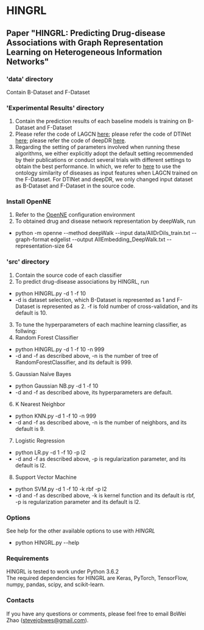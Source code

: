 # HINGRL
## Paper "HINGRL: Predicting Drug-disease Associations with Graph Representation Learning on Heterogeneous Information Networks"

### 'data' directory
Contain B-Dataset and F-Dataset

### 'Experimental Results' directory
1. Contain the prediction results of each baseline models is training on B-Dataset and F-Dataset
2. Please refer the code of LAGCN [here](https://github.com/storyandwine/LAGCN); please refer the code of DTINet [here](https://github.com/luoyunan/DTINet); please refer the code of deepDR [here](https://github.com/ChengF-Lab/deepDR).
3. Regarding the setting of parameters involved when running these algorithms, we either explicitly adopt the default setting recommended by their publications or conduct several trials with different settings to obtain the best performance. In which, we refer to [here](https://doi.org/10.1093/bib/bbab319) to use the ontology similarity of diseases as input features when LAGCN trained on the F-Dataset. For DTINet and deepDR, we only changed input dataset as B-Dataset and F-Dataset in the source code. 

### Install OpenNE
1. Refer to the [OpenNE](https://github.com/thunlp/OpenNE/tree/pytorch) configuration environment
2. To obtained drug and disease network representation by deepWalk, run
  - python -m openne --method deepWalk --input data/AllDrDiIs_train.txt --graph-format edgelist --output AllEmbedding_DeepWalk.txt --representation-size 64

### 'src' directory
1. Contain the source code of each classifier
2. To predict drug-disease associations by HINGRL, run
  - python HINGRL.py -d 1 -f 10 
  - -d is dataset selection, which B-Dataset is represented as 1 and F-Dataset is represented as 2. -f is fold number of cross-validation, and its default is 10.
3. To tune the hyperparameters of each machine learning classifier, as follwing:
4. Random Forest Classifier
  - python HINGRL.py -d 1 -f 10 -n 999
  - -d and -f as described above, -n is the number of tree of RandomForestClassifier, and its default is 999.
5. Gaussian Naïve Bayes
  - python Gaussian NB.py -d 1 -f 10
  - -d and -f as described above, its hyperparameters are default.
6. K Nearest Neighbor
  - python KNN.py -d 1 -f 10 -n 999
  - -d and -f as described above, -n is the number of neighbors, and its default is 9.
7. Logistic Regression
  - python LR.py -d 1 -f 10 -p l2
  - -d and -f as described above, -p is regularization parameter, and its default is l2.
8. Support Vector Machine
  - python SVM.py -d 1 -f 10 -k rbf -p l2
  - -d and -f as described above, -k is kernel function and its default is rbf, -p is regularization parameter and its default is l2.

### Options
See help for the other available options to use with *HINGRL*
  - python HINGRL.py --help

### Requirements
HINGRL is tested to work under Python 3.6.2  
The required dependencies for HINGRL are Keras, PyTorch, TensorFlow, numpy, pandas, scipy, and scikit-learn.

### Contacts
If you have any questions or comments, please feel free to email BoWei Zhao (stevejobwes@gmail.com).
